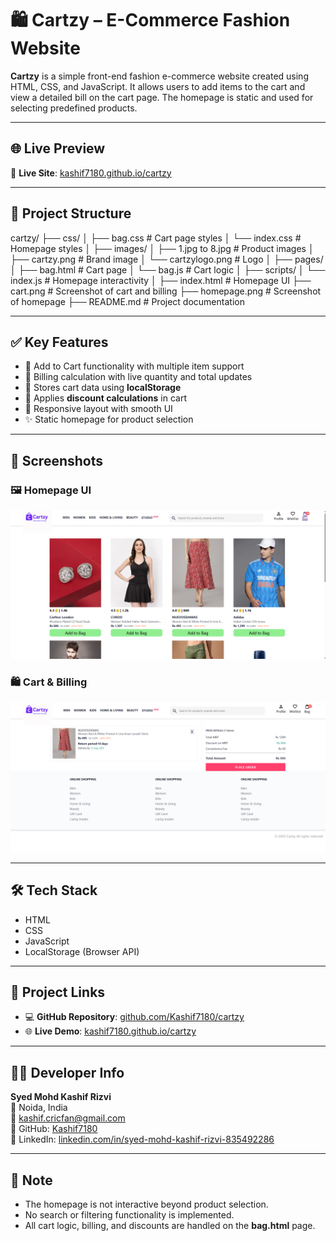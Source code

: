 # 🛍️ Cartzy – E-Commerce Fashion Website

**Cartzy** is a simple front-end fashion e-commerce website created using HTML, CSS, and JavaScript. It allows users to add items to the cart and view a detailed bill on the cart page. The homepage is static and used for selecting predefined products.

---

## 🌐 Live Preview

🔗 **Live Site**: [kashif7180.github.io/cartzy](https://kashif7180.github.io/cartzy)

---

## 📁 Project Structure

cartzy/
├── css/
│ ├── bag.css # Cart page styles
│ └── index.css # Homepage styles
│
├── images/
│ ├── 1.jpg to 8.jpg # Product images
│ ├── cartzy.png # Brand image
│ └── cartzylogo.png # Logo
│
├── pages/
│ ├── bag.html # Cart page
│ └── bag.js # Cart logic
│
├── scripts/
│ └── index.js # Homepage interactivity
│
├── index.html # Homepage UI
├── cart.png # Screenshot of cart and billing
├── homepage.png # Screenshot of homepage
├── README.md # Project documentation


---

## ✅ Key Features

- 🛒 Add to Cart functionality with multiple item support  
- 📄 Billing calculation with live quantity and total updates  
- 💾 Stores cart data using **localStorage**  
- 🔢 Applies **discount calculations** in cart  
- 📱 Responsive layout with smooth UI  
- ✨ Static homepage for product selection  

---

## 📸 Screenshots

### 🖼 Homepage UI
![Homepage](homepage.png)

### 🛍️ Cart & Billing
![Cart](cart.png)

---

## 🛠️ Tech Stack

- HTML  
- CSS  
- JavaScript  
- LocalStorage (Browser API)

---

## 🔗 Project Links

- 💻 **GitHub Repository**: [github.com/Kashif7180/cartzy](https://github.com/Kashif7180/cartzy)  
- 🌐 **Live Demo**: [kashif7180.github.io/cartzy](https://kashif7180.github.io/cartzy)  

---

## 👨‍💻 Developer Info

**Syed Mohd Kashif Rizvi**  
📍 Noida, India  
📧 [kashif.cricfan@gmail.com](mailto:kashif.cricfan@gmail.com)  
🔗 GitHub: [Kashif7180](https://github.com/Kashif7180)  
🔗 LinkedIn: [linkedin.com/in/syed-mohd-kashif-rizvi-835492286](https://linkedin.com/in/syed-mohd-kashif-rizvi-835492286)

---

## 📌 Note

- The homepage is not interactive beyond product selection.  
- No search or filtering functionality is implemented.  
- All cart logic, billing, and discounts are handled on the **bag.html** page.
